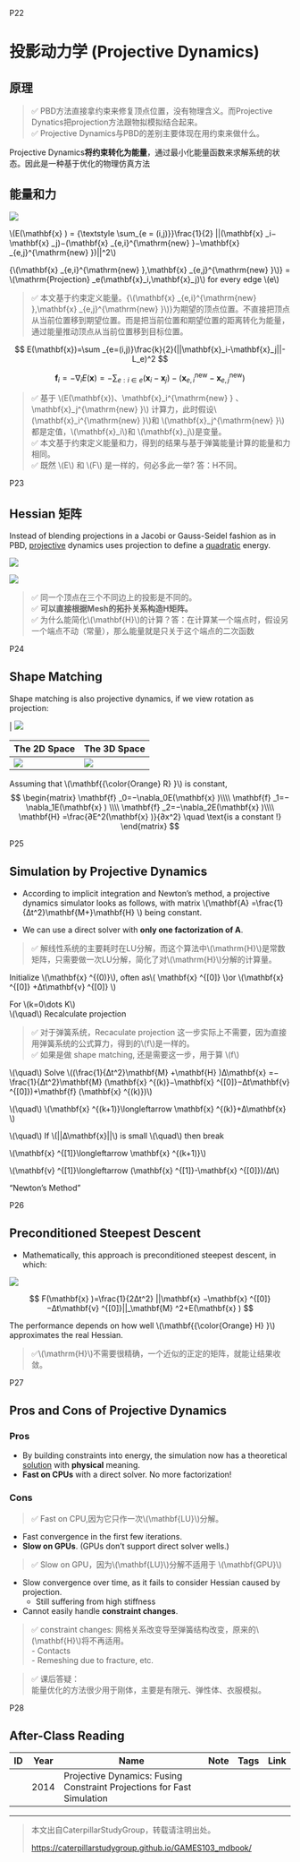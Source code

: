 P22   
# 投影动力学 (Projective Dynamics)     

## 原理   

> &#x2705; PBD方法直接拿约束来修复顶点位置，没有物理含义。而Projective Dynatics把projection方法跟物拟模拟结合起来。     
> &#x2705; Projective Dynamics与PBD的差别主要体现在用约束来做什么。    

Projective Dynamics**将约束转化为能量**，通过最小化能量函数来求解系统的状态。因此是一种基于优化的物理仿真方法

## 能量和力

![](./assets/06-10.png)    

\\(E(\mathbf{x} ) = {\textstyle \sum_{e = (i,j)}}\frac{1}{2} ||(\mathbf{x} _i−\mathbf{x} _j)−(\mathbf{x} _{e,i}^{\mathrm{new} }−\mathbf{x} _{e,j}^{\mathrm{new} })||^2\\)



{\\(\mathbf{x} _{e,i}^{\mathrm{new} },\mathbf{x} _{e,j}^{\mathrm{new} }\\)} = \\(\mathrm{Projection} _e(\mathbf{x}_i,\mathbf{x}_j)\\) for every edge \\(e\\)    

> &#x2705; 本文基于约束定义能量。{\\(\mathbf{x} _{e,i}^{\mathrm{new} },\mathbf{x} _{e,j}^{\mathrm{new} }\\)}为期望的顶点位置。不直接把顶点从当前位置移到期望位置。而是把当前位置和期望位置的距离转化为能量，通过能量推动顶点从当前位置移到目标位置。   

$$
 E(\mathbf{x})=\sum _{e=(i,j)}\frac{k}{2}(||\mathbf{x}_i-\mathbf{x}_j||-L_e)^2 
$$  

$$
\mathbf{f} _i=−\nabla_iE(\mathbf{x} )=−{\textstyle \sum _{e:i\in e}}(\mathbf{x} _i−\mathbf{x} _j)−(\mathbf{x} _{e,i}^{\mathrm{new}} −\mathbf{x} _{e,j}^{\mathrm{new} })
$$

> &#x2705; 基于 \\(E(\mathbf{x})、\mathbf{x}_i^{\mathrm{new} } 、\mathbf{x}_j^{\mathrm{new} }\\) 计算力，此时假设\\(\mathbf{x}_i^{\mathrm{new} }\\)和 \\(\mathbf{x}_j^{\mathrm{new} }\\)都是定值，\\(\mathbf{x}_i\\)和 \\(\mathbf{x}_j\\)是变量。   
> &#x2705; 本文基于约束定义能量和力，得到的结果与基于弹簧能量计算的能量和力相同。   
> &#x2705; 既然 \\(E\\) 和 \\(F\\) 是一样的，何必多此一举? 答：H不同。   



P23   
## Hessian 矩阵   

Instead of blending projections in a Jacobi or Gauss-Seidel fashion as in PBD, <u>projective</u> dynamics uses projection to define a <u>quadratic</u> energy.     

![](./assets/06-11.png)    

![](./assets/06-12.png)    


> &#x2705; 同一个顶点在三个不同边上的投影是不同的。   
> &#x2705; **可以直接根据Mesh的拓扑关系构造H矩阵。**     
> &#x2705; 为什么能简化\\(\mathbf{H}\\)的计算？答：在计算某一个端点时，假设另一个端点不动（常量），那么能量就是只关于这个端点的二次函数     



P24  
## Shape Matching

Shape matching is also projective dynamics, if we view rotation as projection:    

|
![](./assets/06-15.png)    

|**The 2D Space**|**The 3D Space**|    
|---|---|    
|![](./assets/06-013.png)|![](./assets/06-014.png)|



Assuming that \\(\mathbf{{\color{Orange} R} }\\) is constant,     
$$
\begin{matrix}
 \mathbf{f} _0=−\nabla_0E(\mathbf{x} )\\\\
\mathbf{f} _1=−\nabla_1E(\mathbf{x} ) \\\\
\mathbf{f} _2=−\nabla_2E(\mathbf{x} )\\\\
\mathbf{H} =\frac{∂E^2(\mathbf{x} )}{∂x^2} \quad \text{is  a constant !}   
\end{matrix}
$$


P25   
## Simulation by Projective Dynamics   

 - According to implicit integration and Newton’s method, a projective dynamics simulator looks as follows, with matrix \\(\mathbf{A} =\frac{1}{∆t^2}\mathbf{M+}\mathbf{H} \\) being constant.    

 - We can use a direct solver with **only one factorization of A**.

> &#x2705; 解线性系统的主要耗时在LU分解，而这个算法中\\(\mathrm{H}\\)是常数矩阵，只需要做一次LU分解，简化了对\\(\mathrm{H}\\)分解的计算量。  

Initialize  \\(\mathbf{x} ^{(0)}\\), often as\\( \mathbf{x} ^{[0]} \\)or \\(\mathbf{x} ^{[0]} +∆t\mathbf{v} ^{[0]} \\)    

For \\(k=0\dots K\\)     
\\(\quad\\) Recalculate projection     

> &#x2705; 对于弹簧系统，Recaculate projection 这一步实际上不需要，因为直接用弹簧系统的公式算力，得到的\\(f\\)是一样的。  
> &#x2705; 如果是做 shape matching, 还是需要这一步，用于算 \\(f\\)    

\\(\quad\\) Solve \\((\frac{1}{∆t^2}\mathbf{M} +\mathbf{H} )∆\mathbf{x} =−\frac{1}{∆t^2}\mathbf{M} (\mathbf{x} ^{(k)}−\mathbf{x} ^{[0]}−∆t\mathbf{v} ^{[0]})+\mathbf{f} (\mathbf{x} ^{(k)})\\)    

\\(\quad\\) \\(\mathbf{x} ^{(k+1)}\longleftarrow \mathbf{x} ^{(k)}+∆\mathbf{x} \\)      

\\(\quad\\) If \\(||∆\mathbf{x}||\\) is small	\\(\quad\\) then break     

\\(\mathbf{x} ^{[1]}\longleftarrow \mathbf{x} ^{(k+1)}\\)    

\\(\mathbf{v} ^{[1]}\longleftarrow (\mathbf{x} ^{[1]}-\mathbf{x} ^{[0]})/∆t\\)

“Newton’s Method”    


P26  
## Preconditioned Steepest Descent

 - Mathematically, this approach is preconditioned steepest descent, in which:     

![](./assets/06-16.png)    

$$
F(\mathbf{x} )=\frac{1}{2∆t^2} ||\mathbf{x} −\mathbf{x} ^{[0]}−∆t\mathbf{v} ^{[0]}||_\mathbf{M} ^2+E(\mathbf{x} )
$$


The performance depends on how well \\(\mathbf{{\color{Orange} H} }\\) approximates the real Hessian.     


> &#x2705;\\(\mathrm{H}\\)不需要很精确，一个近似的正定的矩阵，就能让结果收敛。  



P27  
## Pros and Cons of Projective Dynamics 

### Pros

 - By building constraints into energy, the simulation now has a theoretical <u>solution</u> with **physical** meaning.    
 - **Fast on CPUs** with a direct solver. No more factorization!    

### Cons

> &#x2705; Fast on CPU,因为它只作一次\\(\mathbf{LU}\\)分解。   
 - Fast convergence in the first few iterations.    
 - **Slow on GPUs**. (GPUs don’t support direct solver wells.)    
> &#x2705; Slow on GPU，因为\\(\mathbf{LU}\\)分解不适用于 \\(\mathbf{GPU}\\)   
 - Slow convergence over time, as it fails to consider Hessian caused by projection.     
    - Still suffering from high stiffness    
 - Cannot easily handle **constraint changes**.   
> &#x2705; constraint changes: 网格关系改变导至弹簧结构改变，原来的\\(\mathbf{H}\\)将不再适用。    
    - Contacts    
    - Remeshing due to fracture, etc.      


> &#x2705; 课后答疑：   
能量优化的方法很少用于刚体，主要是有限元、弹性体、衣服模拟。   


P28   
## After-Class Reading

|ID|Year|Name|Note|Tags|Link|
|---|---|---|---|---|---|
||2014|Projective Dynamics: Fusing Constraint Projections for Fast Simulation|

---------------------------------------
> 本文出自CaterpillarStudyGroup，转载请注明出处。
>
> https://caterpillarstudygroup.github.io/GAMES103_mdbook/

